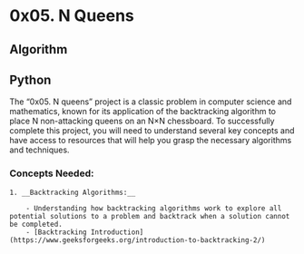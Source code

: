 # 0x05. N Queens

## Algorithm

## Python

The “0x05. N queens” project is a classic problem in computer science and mathematics, known for its application of the backtracking algorithm to place N non-attacking queens on an N×N chessboard. To successfully complete this project, you will need to understand several key concepts and have access to resources that will help you grasp the necessary algorithms and techniques.

### Concepts Needed:

    1. __Backtracking Algorithms:__

        - Understanding how backtracking algorithms work to explore all potential solutions to a problem and backtrack when a solution cannot be completed.
        - [Backtracking Introduction](https://www.geeksforgeeks.org/introduction-to-backtracking-2/)